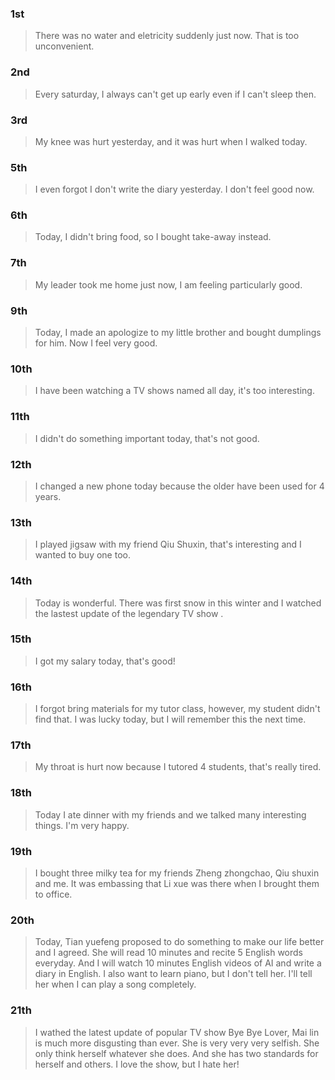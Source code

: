 ### 1st
> There was no water and eletricity suddenly just now. That is too unconvenient.

### 2nd
> Every saturday, I always can't get up early even if I can't sleep then.

### 3rd
> My knee was hurt yesterday, and it was hurt when I walked today.

### 5th
> I even forgot I don't write the diary yesterday. I don't feel good now.

### 6th
> Today, I didn't bring food, so I bought take-away instead.

### 7th
> My leader took me home just now, I am feeling particularly good.

### 9th
> Today, I made an apologize to my little brother and bought dumplings for him. Now I feel very good.

### 10th
> I have been watching a TV shows named <Bye Bye my lover> all day, it's too interesting.

### 11th
> I didn't do something important today, that's not good.

### 12th
> I changed a new phone today because the older have been used for 4 years.

### 13th
> I played jigsaw with my friend Qiu Shuxin, that's interesting and I wanted to buy one too.

### 14th
> Today is wonderful. There was first snow in this winter and I watched the lastest update of the legendary TV show <Bye Bye my lover>.

### 15th
> I got my salary today, that's good!

### 16th
> I forgot bring materials for my tutor class, however, my student didn't find that. I was lucky today, but I will remember this the next time.

### 17th
> My throat is hurt now because I tutored 4 students, that's really tired.

### 18th
> Today I ate dinner with my friends and we talked many interesting things. I'm very happy.

### 19th
> I bought three milky tea for my friends Zheng zhongchao, Qiu shuxin and me. It was embassing that Li xue was there when I brought them to office.

### 20th
> Today, Tian yuefeng proposed to do something to make our life better and I agreed. She will read 10 minutes and recite 5 English words everyday. And I will watch 10 minutes English videos of AI and write a diary in English. I also want to learn piano, but I don't tell her. I'll tell her when I can play a song completely.

### 21th
> I wathed the latest update of popular TV show Bye Bye Lover, Mai lin is much more disgusting than ever. She is very very very selfish. She only think herself whatever she does. And she has two standards for herself and others. I love the show, but I hate her!
